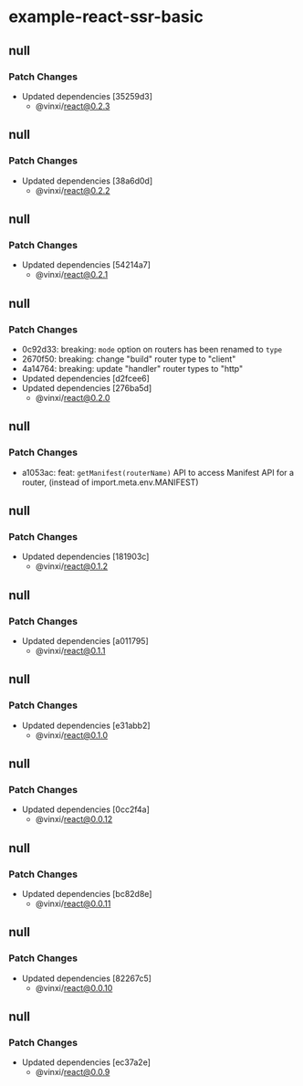# example-react-ssr-basic

## null

### Patch Changes

- Updated dependencies [35259d3]
  - @vinxi/react@0.2.3

## null

### Patch Changes

- Updated dependencies [38a6d0d]
  - @vinxi/react@0.2.2

## null

### Patch Changes

- Updated dependencies [54214a7]
  - @vinxi/react@0.2.1

## null

### Patch Changes

- 0c92d33: breaking: `mode` option on routers has been renamed to `type`
- 2670f50: breaking: change "build" router type to "client"
- 4a14764: breaking: update "handler" router types to "http"
- Updated dependencies [d2fcee6]
- Updated dependencies [276ba5d]
  - @vinxi/react@0.2.0

## null

### Patch Changes

- a1053ac: feat: `getManifest(routerName)` API to access Manifest API for a router, (instead of import.meta.env.MANIFEST)

## null

### Patch Changes

- Updated dependencies [181903c]
  - @vinxi/react@0.1.2

## null

### Patch Changes

- Updated dependencies [a011795]
  - @vinxi/react@0.1.1

## null

### Patch Changes

- Updated dependencies [e31abb2]
  - @vinxi/react@0.1.0

## null

### Patch Changes

- Updated dependencies [0cc2f4a]
  - @vinxi/react@0.0.12

## null

### Patch Changes

- Updated dependencies [bc82d8e]
  - @vinxi/react@0.0.11

## null

### Patch Changes

- Updated dependencies [82267c5]
  - @vinxi/react@0.0.10

## null

### Patch Changes

- Updated dependencies [ec37a2e]
  - @vinxi/react@0.0.9
